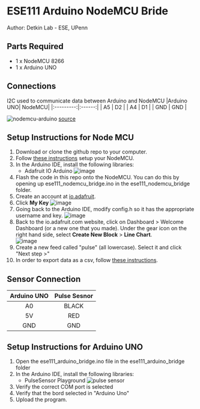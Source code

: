 # ESE111 Arduino NodeMCU Bride
Author: Detkin Lab - ESE, UPenn

## Parts Required
- 1 x NodeMCU 8266
- 1 x Arduino UNO

## Connections
I2C used to communicate data between Arduino and NodeMCU
|Arduino UNO| NodeMCU|
|:---------:|:------:|
|  A5       |  D2    |
|  A4       |  D1    |
|  GND      |  GND   |

![nodemcu-arduino](https://user-images.githubusercontent.com/47292036/144721298-40cd3a91-ecd6-45a7-b419-578cd9c42118.jpg)
 [source](https://www.electronicwings.com/nodemcu/nodemcu-i2c-with-arduino-ide)
## Setup Instructions for Node MCU
1. Download or clone the github repo to your computer. 
2. Follow [these instructions](https://docs.google.com/document/d/17QhpRgrozE3ZZsFBizJNyipnE-AXzO-qaewx7TUlNto/edit#heading=h.c6uv5nikp79h) setup your NodeMCU.
3. In the Arduino IDE, install the following libraries:
    - Adafruit IO Arduino
    ![image](https://user-images.githubusercontent.com/13370293/141794987-151290ae-77a6-4a9b-80d6-f9b93450d9e4.png)
4. Flash the code in this repo onto the NodeMCU. You can do this by opening up ese111_nodemcu_bridge.ino in the ese111_nodemcu_bridge folder.
5. Create an account at [io.adafruit](https://io.adafruit.com/).
6. Click **My Key**
  ![image](https://user-images.githubusercontent.com/13370293/141810450-eb952459-161e-4549-b77d-d8c24b09f5e5.png)
7. Going back to the Arduino IDE, modify config.h so it has the appropriate username and key.
  ![image](https://user-images.githubusercontent.com/13370293/141795754-0cc49a75-e0c7-4a65-9f48-768a1c3b0d46.png)
8. Back to the io.adafruit.com website, click on Dashboard > Welcome Dashboard (or a new one that you made). Under the gear icon on the right hand side, select **Create New Block** > **Line Chart**.  
  ![image](https://user-images.githubusercontent.com/13370293/141811275-90756bc9-85ad-4972-82bd-63e98c0e584f.png)
9. Create a new feed called "pulse" (all lowercase). Select it and click "Next step >"
10. In order to export data as a csv, follow [these instructions](https://io.adafruit.com/blog/tips/2016/09/12/exporting-data/).

## Sensor Connection
|Arduino UNO| Pulse Sesnor|
|:---------:|:-----------:|
|  A0       |  BLACK      |
|  5V       |  RED        |
|  GND      |  GND        |

## Setup Instructions for Arduino UNO
1. Open the ese111_arduino_bridge.ino file in the ese111_arduino_bridge folder
2. In the Arduino IDE, install the following libraries:
    - PulseSensor Playground
![pulse sensor](https://user-images.githubusercontent.com/47292036/144721332-1dd29e71-14e6-48fb-b14b-08f669ebaf6e.png)
3. Verify the correct COM port is selected
4. Verify that the bord selected in "Arduino Uno"
5. Upload the program. 
